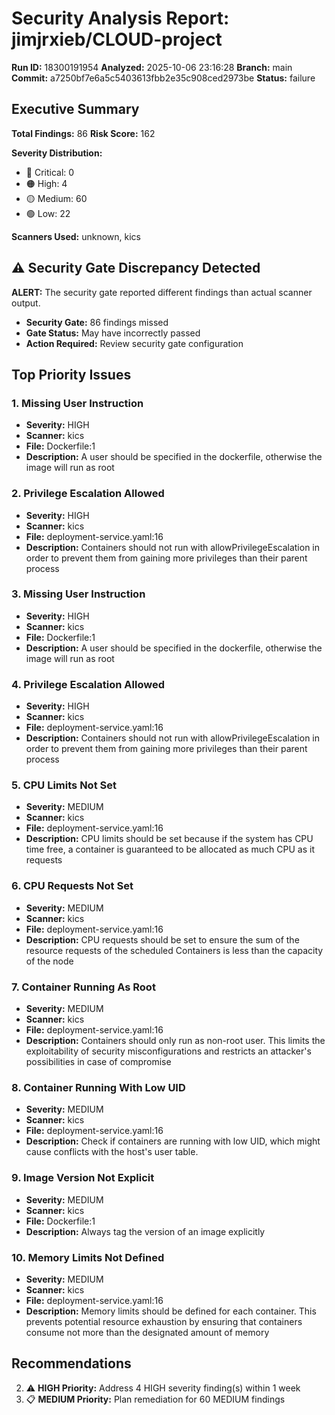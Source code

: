 # Security Analysis Report: jimjrxieb/CLOUD-project

**Run ID:** 18300191954
**Analyzed:** 2025-10-06 23:16:28
**Branch:** main
**Commit:** a7250bf7e6a5c5403613fbb2e35c908ced2973be
**Status:** failure

## Executive Summary

**Total Findings:** 86
**Risk Score:** 162

**Severity Distribution:**
- 🔴 Critical: 0
- 🟠 High: 4
- 🟡 Medium: 60
- 🟢 Low: 22

**Scanners Used:** unknown, kics

## ⚠️ Security Gate Discrepancy Detected

**ALERT:** The security gate reported different findings than actual scanner output.

- **Security Gate:** 86 findings missed
- **Gate Status:** May have incorrectly passed
- **Action Required:** Review security gate configuration

## Top Priority Issues

### 1. Missing User Instruction

- **Severity:** HIGH
- **Scanner:** kics
- **File:** Dockerfile:1
- **Description:** A user should be specified in the dockerfile, otherwise the image will run as root

### 2. Privilege Escalation Allowed

- **Severity:** HIGH
- **Scanner:** kics
- **File:** deployment-service.yaml:16
- **Description:** Containers should not run with allowPrivilegeEscalation in order to prevent them from gaining more privileges than their parent process

### 3. Missing User Instruction

- **Severity:** HIGH
- **Scanner:** kics
- **File:** Dockerfile:1
- **Description:** A user should be specified in the dockerfile, otherwise the image will run as root

### 4. Privilege Escalation Allowed

- **Severity:** HIGH
- **Scanner:** kics
- **File:** deployment-service.yaml:16
- **Description:** Containers should not run with allowPrivilegeEscalation in order to prevent them from gaining more privileges than their parent process

### 5. CPU Limits Not Set

- **Severity:** MEDIUM
- **Scanner:** kics
- **File:** deployment-service.yaml:16
- **Description:** CPU limits should be set because if the system has CPU time free, a container is guaranteed to be allocated as much CPU as it requests

### 6. CPU Requests Not Set

- **Severity:** MEDIUM
- **Scanner:** kics
- **File:** deployment-service.yaml:16
- **Description:** CPU requests should be set to ensure the sum of the resource requests of the scheduled Containers is less than the capacity of the node

### 7. Container Running As Root

- **Severity:** MEDIUM
- **Scanner:** kics
- **File:** deployment-service.yaml:16
- **Description:** Containers should only run as non-root user. This limits the exploitability of security misconfigurations and restricts an attacker's possibilities in case of compromise

### 8. Container Running With Low UID

- **Severity:** MEDIUM
- **Scanner:** kics
- **File:** deployment-service.yaml:16
- **Description:** Check if containers are running with low UID, which might cause conflicts with the host's user table.

### 9. Image Version Not Explicit

- **Severity:** MEDIUM
- **Scanner:** kics
- **File:** Dockerfile:1
- **Description:** Always tag the version of an image explicitly

### 10. Memory Limits Not Defined

- **Severity:** MEDIUM
- **Scanner:** kics
- **File:** deployment-service.yaml:16
- **Description:** Memory limits should be defined for each container. This prevents potential resource exhaustion by ensuring that containers consume not more than the designated amount of memory

## Recommendations

2. ⚠️ **HIGH Priority:** Address 4 HIGH severity finding(s) within 1 week
3. 📋 **MEDIUM Priority:** Plan remediation for 60 MEDIUM findings
